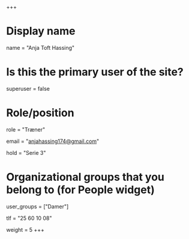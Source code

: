 +++
# Display name
name = "Anja Toft Hassing"

# Is this the primary user of the site?
superuser = false

# Role/position
role = "Træner"

email = "anjahassing174@gmail.com"

hold = "Serie 3"

# Organizational groups that you belong to (for People widget)
user_groups = ["Damer"]

tlf = "25 60 10 08"

weight = 5
+++
